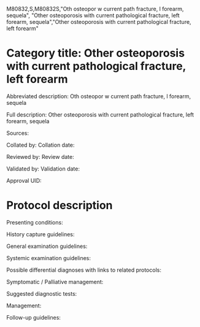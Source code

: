 M80832,S,M80832S,"Oth osteopor w current path fracture, l forearm, sequela", "Other osteoporosis with current pathological fracture, left forearm, sequela","Other osteoporosis with current pathological fracture, left forearm"
# Category title: Other osteoporosis with current pathological fracture, left forearm

Abbreviated description: Oth osteopor w current path fracture, l forearm, sequela

Full description: Other osteoporosis with current pathological fracture, left forearm, sequela

Sources:

Collated by:
Collation date:

Reviewed by:
Review date:

Validated by:
Validation date:

Approval UID:

# Protocol description

Presenting conditions:

History capture guidelines:

General examination guidelines:

Systemic examination guidelines:

Possible differential diagnoses with links to related protocols:

Symptomatic / Palliative management:

Suggested diagnostic tests:

Management:

Follow-up guidelines:
